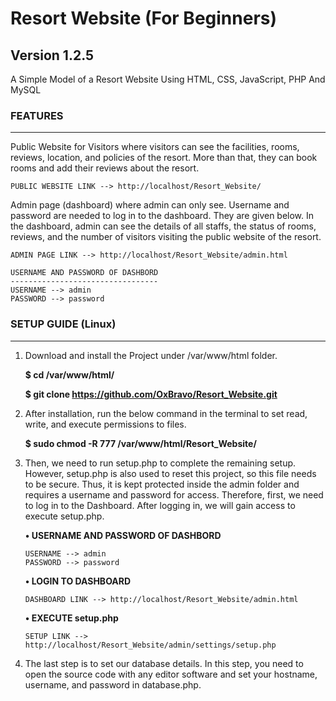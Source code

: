 # Resort Website (For Beginners)
## Version 1.2.5

A Simple Model of a Resort Website Using HTML, CSS, JavaScript, PHP And MySQL


### FEATURES
------------
Public Website for Visitors where visitors can see the facilities, rooms, reviews, location, and policies of the resort. More than that, they can book rooms and add their reviews about the resort.

	PUBLIC WEBSITE LINK --> http://localhost/Resort_Website/

Admin page (dashboard) where admin can only see. Username and password are needed to log in to the dashboard. They are given below. In the dashboard, admin can see the details of all staffs, the status of rooms, reviews, and the number of visitors visiting the public website of the resort.

	ADMIN PAGE LINK --> http://localhost/Resort_Website/admin.html

	USERNAME AND PASSWORD OF DASHBORD
	---------------------------------
	USERNAME --> admin
	PASSWORD --> password


### SETUP GUIDE (Linux)
-----------------------

 1. Download and install the Project under /var/www/html folder.
 
	**$ cd /var/www/html/**
	
	**$ git clone https://github.com/OxBravo/Resort_Website.git**
	
 2. After installation, run the below command in the terminal to set read, write, and execute permissions to files.
 
	**$ sudo chmod -R 777 /var/www/html/Resort_Website/**
	
 3. Then, we need to run setup.php to complete the remaining setup. However, setup.php is also used to reset this project, so this file needs to be secure. Thus, it is kept protected inside the admin folder and requires a username and password for access. Therefore, first, we need to log in to the Dashboard. After logging in, we will gain access to execute setup.php.
 
	**• USERNAME AND PASSWORD OF DASHBORD**
	
		USERNAME --> admin
		PASSWORD --> password
		
	**• LOGIN TO DASHBOARD**
	
		DASHBOARD LINK --> http://localhost/Resort_Website/admin.html

	**• EXECUTE setup.php**
	
		SETUP LINK --> http://localhost/Resort_Website/admin/settings/setup.php

4. The last step is to set our database details. In this step, you need to open the source code with any editor software and set your hostname, username, and password in database.php.
